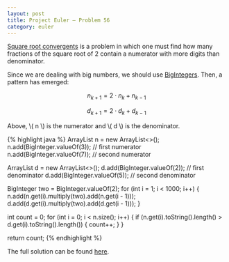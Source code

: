 ```yaml
---
layout: post
title: Project Euler — Problem 56
category: euler
---
```


[Square root convergents](https://projecteuler.net/problem=57) is a problem in which one must find how many fractions of the square root of 2 contain a numerator with more digits than denominator.

Since we are dealing with big numbers, we should use [BigIntegers](https://docs.oracle.com/javase/7/docs/api/java/math/BigInteger.html). Then, a pattern has emerged:

$$
n_{k+1} = 2\cdot n_k + n_{k-1}
$$

$$
d_{k+1} = 2\cdot d_k + d_{k-1}
$$

Above, \\( n \\) is the numerator and \\( d \\) is the denominator.

{% highlight java %}
ArrayList<BigInteger> n = new ArrayList<>();
n.add(BigInteger.valueOf(3)); // first numerator
n.add(BigInteger.valueOf(7)); // second numerator

ArrayList<BigInteger> d = new ArrayList<>();
d.add(BigInteger.valueOf(2)); // first denominator
d.add(BigInteger.valueOf(5)); // second denominator

BigInteger two = BigInteger.valueOf(2);
for (int i = 1; i < 1000; i++) {
    n.add(n.get(i).multiply(two).add(n.get(i - 1)));
    d.add(d.get(i).multiply(two).add(d.get(i - 1)));
}

int count = 0;
for (int i = 0; i < n.size(); i++) {
    if (n.get(i).toString().length() > d.get(i).toString().length()) {
        count++;
    }
}

return count;
{% endhighlight %}

The full solution can be found [here](https://github.com/luisramalho/euler/blob/master/Problem057.java).
